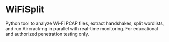 # WiFiSplit
Python tool to analyze Wi-Fi PCAP files, extract handshakes, split wordlists, and run Aircrack-ng in parallel with real-time monitoring. For educational and authorized penetration testing only.
